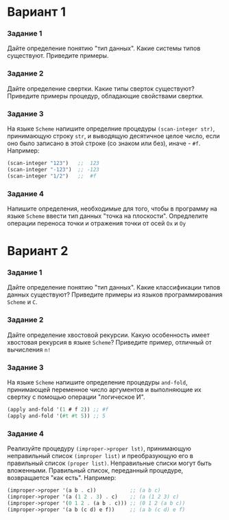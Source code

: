 # Вариант 1

### Задание 1

Дайте определение понятию "тип данных". Какие системы типов существуют. Приведите примеры.

### Задание 2

Дайте определение свертки. Какие типы сверток существуют? Приведите примеры процедур, обладающие свойствами свертки.

### Задание 3

На языке `Scheme` напишите определние процедуры `(scan-integer str)`, принимающую строку `str`,
и выводящую десятичное целое число, если оно было записано в этой строке (со знаком или без),
иначе - `#f`.
Например:
```scheme
(scan-integer "123")   ;;  123
(scan-integer "-123")  ;; -123
(scan-integer "1/2")   ;;  #f
```

### Задание 4

Напишите определения, необходимые для того, чтобы в программу на языке `Scheme` ввести тип данных
"точка на плоскости". Опредлелите операции переноса точки и отражения точки от осей `Ox` и `Oy`

# Вариант 2

### Задание 1
Дайте определение понятию "тип данных". Какие классификации типов данных существуют? Приведите
примеры из языков программирования `Scheme` и `C`.

### Задание 2
Дайте определение хвостовой рекурсии. Какую особенность имеет хвостовая рекурсия в языке
`Scheme`? Приведите пример, отличный от вычисления `n!`

### Задание 3
На языке `Scheme` напишите определение процедуры `and-fold`, принимающей переменное число
аргументов и выполняющие их свертку с помощью операции "логическое И".
```scheme
(apply and-fold '(1 # f 2)) ;; #f
(apply and-fold '(#t #t 5)) ;; 5
```

### Задание 4
Реализуйте процедуру `(improper->proper lst)`, принимающую неправильный список `(improper list)`
и преобразующую его в правильный список `(proper list)`. Неправильные списки могут быть вложенными.
Правильный список, переданный процедуре, возвращается "как есть". Например:
```scheme
(improper->proper '(a b . c))           ;; (a b c)
(improper->proper '(a (1 2 . 3) . c)    ;; (a (1 2 3) c)
(improper->proper '(0 1 2 . (a b . c))) ;; (0 1 2 (a b c))
(improper->proper '(a b (c d) e f))     ;; (a b (c d) e f)
```
